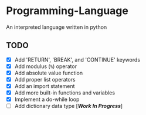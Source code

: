# Programming-Language
An interpreted language written in python

## TODO
- [x] Add 'RETURN', 'BREAK', and 'CONTINUE' keywords
- [x] Add modulus (`%`) operator 
- [x] Add absolute value function
- [x] Add proper list operators
- [x] Add an import statement
- [x] Add more built-in functions and variables
- [x] Implement a do-while loop
- [ ] Add dictionary data type [**_Work In Progress_**]
